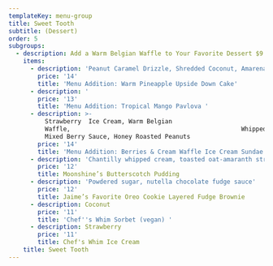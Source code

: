 ```yaml
---
templateKey: menu-group
title: Sweet Tooth
subtitle: (Dessert)
order: 5
subgroups:
  - description: Add a Warm Belgian Waffle to Your Favorite Dessert $9
    items:
      - description: 'Peanut Caramel Drizzle, Shredded Coconut, Amarena Cherry'
        price: '14'
        title: 'Menu Addition: Warm Pineapple Upside Down Cake'
      - description: '                                                      Crispy Layered Merengue Cookies, Mango Coulis, Coconut Jellies, Whipped Cream, Berry Sauce   (gluten-free, available vegan!)      '
        price: '13'
        title: 'Menu Addition: Tropical Mango Pavlova '
      - description: >-
          Strawberry  Ice Cream, Warm Belgian
          Waffle,                                               Whipped Cream,
          Mixed Berry Sauce, Honey Roasted Peanuts
        price: '14'
        title: 'Menu Addition: Berries & Cream Waffle Ice Cream Sundae     '
      - description: 'Chantilly whipped cream, toasted oat-amaranth streusel'
        price: '12'
        title: Moonshine’s Butterscotch Pudding
      - description: 'Powdered sugar, nutella chocolate fudge sauce'
        price: '12'
        title: Jaime’s Favorite Oreo Cookie Layered Fudge Brownie
      - description: Coconut
        price: '11'
        title: 'Chef''s Whim Sorbet (vegan) '
      - description: Strawberry
        price: '11'
        title: Chef's Whim Ice Cream
    title: Sweet Tooth
---
```


